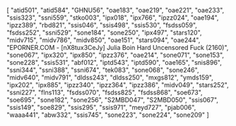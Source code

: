 [ 
    "atid501", 
    "atid584", 
    "GHNU56", 
    "oae183", 
    "oae219", 
    "oae221", 
    "oae233", 
    "ssis323", 
    "ssni559", 
    "stko003", 
    "ipx018", 
    "ipx766", 
    "ipzz024", 
    "oae194", 
    "ipzz389", 
    "rbd821", 
    "ssis046", 
    "ssis498", 
    "ssis530", 
    "fsdss059", 
    "fsdss252", 
    "ssni529", 
    "sone184", 
    "sone250", 
    "ipx497", 
    "stars120", 
    "midv715", 
    "midv786", 
    "midv850", 
    "oae151", 
    "stars094", 
    "oae244", 
    "EPORNER.COM - [nX8tux3CeJy] Julia Boin Hard Uncensored Fuck (2160)", 
    "sone067", 
    "ipx320", 
    "ipx850", 
    "ipzz376", 
    "oae214", 
    "sone071", 
    "sone153", 
    "sone228", 
    "ssis531", 
    "abf012", 
    "iptd543", 
    "iptd590", 
    "oae165", 
    "snis896", 
    "ssni344", 
    "ssni388", 
    "ssni674", 
    "tek083", 
    "sone068", 
    "sone246", 
    "midv640", 
    "midv791", 
    "dldss243", 
    "dldss250", 
    "mxgs812", 
    "ymds159", 
    "ipx202", 
    "ipx885", 
    "ipzz340", 
    "ipzz364", 
    "ipzz386", 
    "midv049", 
    "stars252", 
    "ssni227", 
    "flns113", 
    "fsdss070", 
    "fsdss825", 
    "fsdss868", 
    "soe673", 
    "soe695", 
    "sone182", 
    "sone256", 
    "S2MBD047", 
    "S2MBD050", 
    "ssis067", 
    "ssis149", 
    "soe829", 
    "ssis295", 
    "ssis971", 
    "meyd727", 
    "pjab006", 
    "waaa441", 
    "abw332", 
    "ssis745", 
    "sone223", 
    "sone224", 
    "sone209"
]
